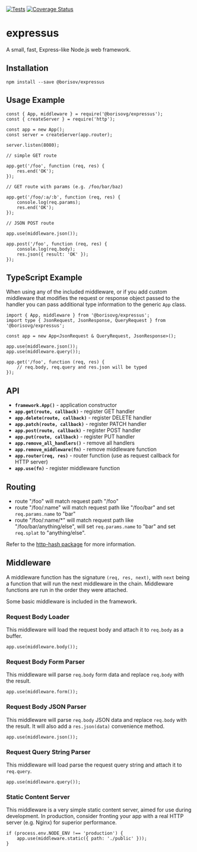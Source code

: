[![Tests](https://github.com/borisovg/expressus/actions/workflows/tests.yaml/badge.svg)](https://github.com/borisovg/expressus/actions/workflows/tests.yaml)
[![Coverage Status](https://img.shields.io/codecov/c/github/borisovg/expressus/master.svg?style=flat-square)](https://codecov.io/gh/borisovg/expressus/)

# expressus

A small, fast, Express-like Node.js web framework.

## Installation

```
npm install --save @borisov/expressus
```

## Usage Example

```
const { App, middleware } = require('@borisovg/expressus');
const { createServer } = require('http');

const app = new App();
const server = createServer(app.router);

server.listen(8080);

// simple GET route

app.get('/foo', function (req, res) {
    res.end('OK');
});

// GET route with params (e.g. /foo/bar/baz)

app.get('/foo/:a/:b', function (req, res) {
    console.log(req.params);
    res.end('OK');
});

// JSON POST route

app.use(middleware.json());

app.post('/foo', function (req, res) {
    console.log(req.body);
    res.json({ result: 'OK' });
});
```

## TypeScript Example

When using any of the included middleware, or if you add custom middleware that modifies the request or response object passed to the handler you can pass additional type information to the generic `App` class.

```
import { App, middleware } from '@borisovg/expressus';
import type { JsonRequest, JsonResponse, QueryRequest } from '@borisovg/expressus';

const app = new App<JsonRequest & QueryRequest, JsonResponse>();

app.use(middleware.json());
app.use(middleware.query());

app.get('/foo', function (req, res) {
    // req.body, req.query and res.json will be typed
});
```

## API

- **`framework.App()`** - application constructor
- **`app.get(route, callback)`** - register GET handler
- **`app.delete(route, callback)`** - register DELETE handler
- **`app.patch(route, callback)`** - register PATCH handler
- **`app.post(route, callback)`** - register POST handler
- **`app.put(route, callback)`** - register PUT handler
- **`app.remove_all_handlers()`** - remove all handlers
- **`app.remove_middleware(fn)`** - remove middleware function
- **`app.router(req, res)`** - router function (use as request callback for HTTP server)
- **`app.use(fn)`** - register middleware function

## Routing

- route "/foo" will match request path "/foo"
- route "/foo/:name" will match request path like "/foo/bar" and set `req.params.name` to "bar"
- route "/foo/:name/\*" will match request path like "/foo/bar/anything/else", will set `req.params.name` to "bar" and set `req.splat` to "anything/else".

Refer to the [http-hash package](https://github.com/Matt-Esch/http-hash) for more information.

## Middleware

A middleware function has the signature `(req, res, next)`, with `next` being a function that will run the next middleware in the chain.
Middleware functions are run in the order they were attached.

Some basic middleware is included in the framework.

### Request Body Loader

This middleware will load the request body and attach it to `req.body` as a buffer.

```
app.use(middleware.body());
```

### Request Body Form Parser

This middleware will parse `req.body` form data and replace `req.body` with the result.

```
app.use(middleware.form());
```

### Request Body JSON Parser

This middleware will parse `req.body` JSON data and replace `req.body` with the result.
It will also add a `res.json(data)` convenience method.

```
app.use(middleware.json());
```

### Request Query String Parser

This middleware will load parse the request query string and attach it to `req.query`.

```
app.use(middleware.query());
```

### Static Content Server

This middleware is a very simple static content server, aimed for use during development.
In production, consider fronting your app with a real HTTP server (e.g. Nginx) for superior performance.

```
if (process.env.NODE_ENV !== 'production') {
    app.use(middleware.static({ path: './public' }));
}
```

